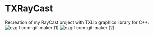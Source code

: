 # TXRayCast
Recreation of my RayCast project with TXLib graphics library for C++. 
![ezgif com-gif-maker (1)](https://user-images.githubusercontent.com/52855633/129753857-9f580199-2277-4bc2-b416-61812afc60e7.gif)
![ezgif com-gif-maker (2)](https://user-images.githubusercontent.com/52855633/129754007-a61a837a-13c8-47d7-be01-6e09406f24e3.gif)
